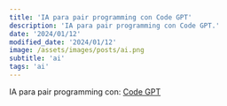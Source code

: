 ```yaml
---
title: 'IA para pair programming con Code GPT'
description: 'IA para pair programming con Code GPT.'
date: '2024/01/12'
modified_date: '2024/01/12'
image: /assets/images/posts/ai.png
subtitle: 'ai'
tags: 'ai'
---
```


IA para pair programming con: [Code GPT](https://www.codegpt.co)
